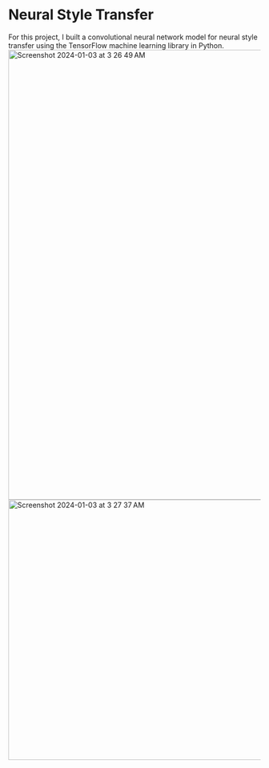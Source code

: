 # Neural Style Transfer
For this project, I built a convolutional neural network model for neural style transfer using the TensorFlow machine learning library in Python.
<img width="897" alt="Screenshot 2024-01-03 at 3 26 49 AM" src="https://github.com/caseyhild/Neural-Style-Transfer/assets/44584719/d0af474c-65ba-4be9-bed5-b8e84dd423f6">
<img width="519" alt="Screenshot 2024-01-03 at 3 27 37 AM" src="https://github.com/caseyhild/Neural-Style-Transfer/assets/44584719/7dc25b19-ff59-48a3-a52f-f2defc44dabf">
